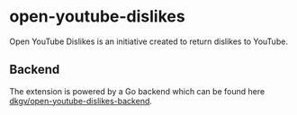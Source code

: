 # open-youtube-dislikes

Open YouTube Dislikes is an initiative created to return dislikes to YouTube. 

## Backend
The extension is powered by a Go backend which can be found here [dkgv/open-youtube-dislikes-backend](https://github.com/dkgv/open-youtube-dislikes-backend).

